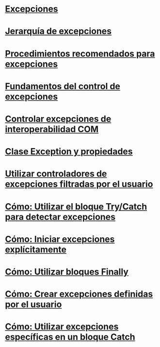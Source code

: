 # [Excepciones](index.md)
# [Jerarquía de excepciones](exception-hierarchy.md)
# [Procedimientos recomendados para excepciones](best-practices-for-exceptions.md)
# [Fundamentos del control de excepciones](exception-handling-fundamentals.md)
# [Controlar excepciones de interoperabilidad COM](handling-com-interop-exceptions.md)
# [Clase Exception y propiedades](exception-class-and-properties.md)
# [Utilizar controladores de excepciones filtradas por el usuario](using-user-filtered-exception-handlers.md)
# [Cómo: Utilizar el bloque Try/Catch para detectar excepciones](how-to-use-the-try-catch-block-to-catch-exceptions.md)
# [Cómo: Iniciar excepciones explícitamente](how-to-explicitly-throw-exceptions.md)
# [Cómo: Utilizar bloques Finally](how-to-use-finally-blocks.md)
# [Cómo: Crear excepciones definidas por el usuario](how-to-create-user-defined-exceptions.md)
# [Cómo: Utilizar excepciones específicas en un bloque Catch](how-to-use-specific-exceptions-in-a-catch-block.md)
